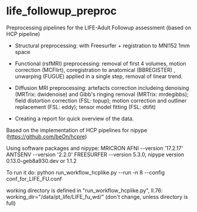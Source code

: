 # life_followup_preproc

Preprocessing pipelines for the LIFE-Adult Followup assessment (based on HCP pipeline)

+ Structural preprocessing: with Freesurfer + registration to MNI152 1mm space

+ Functional (rsfMRI) preprocessing: removal of first 4 volumes, motion correction (MCFlirt), coregistration to anatomical (BBREGISTER)
, unwarping (FUGUE) applied in a single step, removal of linear trend.

+ Diffusion MRI preprocessing: artefacts correction includeing denoising (MRTrix: dwidenoise) and Gibb's ringing removal (MRTrix: mrdegibbs); field distortion correction (FSL: topup); motion correction and outliner replacement (FSL: eddy); tensor model fitting (FSL: dtifit)

+ Creating a report for quick overview of the data.

Based on the implementation of HCP pipelines for nipype (https://github.com/beOn/hcpre)

Using software packages and nipype:
MRICRON AFNI --version '17.2.17' ANTSENV --version '2.2.0' FREESURFER --version 5.3.0, nipype version 0.13.0-geb8a930.dev or 1.1.2

To run it do:
python run_workflow_hcplike.py --run -n 8 --config conf_for_LIFE_FU.conf 

working directory is defined in "run_workflow_hcplike.py", ll.76: working_dir="/data/pt_life/LIFE_fu_wd/" (don't change, unless directory is full)
